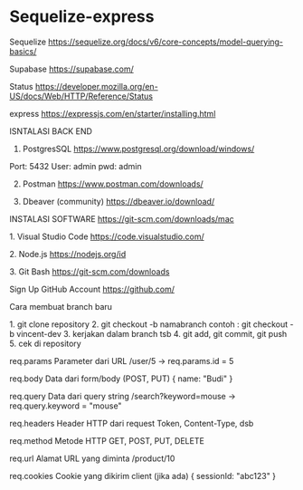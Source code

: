 # Sequelize-express

Sequelize
https://sequelize.org/docs/v6/core-concepts/model-querying-basics/

Supabase
https://supabase.com/

Status
https://developer.mozilla.org/en-US/docs/Web/HTTP/Reference/Status

express
https://expressjs.com/en/starter/installing.html

ISNTALASI BACK END

1. PostgresSQL
https://www.postgresql.org/download/windows/

Port: 5432
User: admin
pwd: admin

2. Postman
https://www.postman.com/downloads/

3. Dbeaver (community)
https://dbeaver.io/download/

INSTALASI SOFTWARE
https://git-scm.com/downloads/mac

1.⁠ ⁠Visual Studio Code
https://code.visualstudio.com/

2.⁠ ⁠Node.js 
https://nodejs.org/id

3.⁠ ⁠Git Bash
https://git-scm.com/downloads

Sign Up GitHub Account
https://github.com/

Cara membuat branch baru

1.⁠ ⁠git clone repository
2.⁠ ⁠git checkout -b namabranch
contoh : git checkout -b vincent-dev
3.⁠ ⁠kerjakan dalam branch tsb
4.⁠ ⁠git add, git commit, git push
5.⁠ ⁠cek di repository


req.params	  Parameter dari URL	/user/5 → req.params.id = 5

req.body	    Data dari form/body (POST, PUT)	{ name: "Budi" }

req.query	    Data dari query string	/search?keyword=mouse → req.query.keyword = "mouse"

req.headers	  Header HTTP dari request	Token, Content-Type, dsb

req.method	  Metode HTTP	GET, POST, PUT, DELETE

req.url	      Alamat URL yang diminta	/product/10

req.cookies	  Cookie yang dikirim client (jika ada)	{ sessionId: "abc123" }

